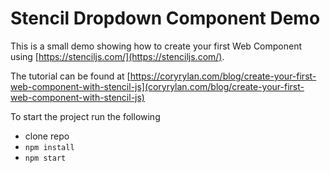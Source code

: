 # Stencil Dropdown Component Demo

This is a small demo showing how to create your first Web Component using
[https://stenciljs.com/](https://stenciljs.com/). 

The tutorial can be found at [https://coryrylan.com/blog/create-your-first-web-component-with-stencil-js](coryrylan.com/blog/create-your-first-web-component-with-stencil-js)

To start the project run the following

- clone repo
- `npm install`
- `npm start`